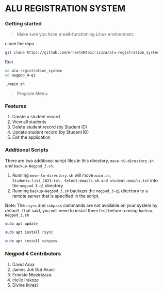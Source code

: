 # ALU REGISTRATION SYSTEM 


### Getting started

> Make sure you have a well-functioning Linux environment.

clone the repo

```bash
git clone https://github.com/ernesteNtezirizaza/alu-registration_system
```
Run


``` bash
cd alu-registration_system
cd negpod_4-q1
```

``` bash
./main.sh
```

> Program Menu:

### Features

1. Create a student record
2. View all students
3. Delete student record (by Student ID)
4. Update student record (by Student ID)
5. Exit the application

### Additional Scripts

There are two additional script files in this directory, <code>move-t0-directory.sh</code> and <code>backup-Negpod_3.sh</code>.
1. Running <code>move-to-directory.sh</code> will move <code>main.sh, Students-list_1023.txt, Select-emails.sh and student-emails.txt</code> into the <code>negpod_3-q1</code> directory
2. Running <code>backup-Negpod_3.sh</code> backups the <code>negpod_3-q1</code> directory to a remote server that is specified in the script.

Note: 
The <code>rsync</code> and <code>sshpass</code> commands are not available on your system by default. That said, you will need to install them first before running <code>backup-Negpod_3.sh</code>

``` bash
sudo apt update
```

``` bash
sudo apt install rsync
```

``` bash
sudo apt install sshpass
```

### Negpod 4 Contributors

1. David Arua
2. James Jok Dut Akuei
3. Erneste Ntezirizaza
4. Irielle Irakoze
5. Divine Ikirezi
